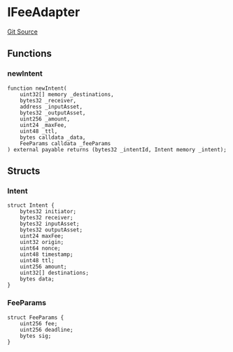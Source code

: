 # IFeeAdapter
[Git Source](https://github.com/malda-protocol/malda-lending/blob/ae9b756ce0322e339daafd68cf97592f5de2033d/src\interfaces\external\everclear\IFeeAdapter.sol)


## Functions
### newIntent


```solidity
function newIntent(
    uint32[] memory _destinations,
    bytes32 _receiver,
    address _inputAsset,
    bytes32 _outputAsset,
    uint256 _amount,
    uint24 _maxFee,
    uint48 _ttl,
    bytes calldata _data,
    FeeParams calldata _feeParams
) external payable returns (bytes32 _intentId, Intent memory _intent);
```

## Structs
### Intent

```solidity
struct Intent {
    bytes32 initiator;
    bytes32 receiver;
    bytes32 inputAsset;
    bytes32 outputAsset;
    uint24 maxFee;
    uint32 origin;
    uint64 nonce;
    uint48 timestamp;
    uint48 ttl;
    uint256 amount;
    uint32[] destinations;
    bytes data;
}
```

### FeeParams

```solidity
struct FeeParams {
    uint256 fee;
    uint256 deadline;
    bytes sig;
}
```

